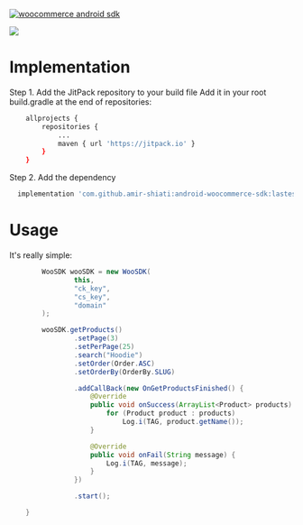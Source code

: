 [![woocommerce android sdk](https://i.postimg.cc/g272TpwM/image-1.png "woocommerce android sdk")](https://i.postimg.cc/g272TpwM/image-1.png "woocommerce android sdk")

[![](https://jitpack.io/v/amir-shiati/android-woocommerce-sdk.svg)](https://jitpack.io/#amir-shiati/android-woocommerce-sdk)
# Implementation
Step 1. Add the JitPack repository to your build file
Add it in your root build.gradle at the end of repositories:
```bash
	allprojects {
		repositories {
			...
			maven { url 'https://jitpack.io' }
		}
	}

```
Step 2. Add the dependency
```bash
  implementation 'com.github.amir-shiati:android-woocommerce-sdk:lastes_version'

```

# Usage
It's really simple:
```java
        WooSDK wooSDK = new WooSDK(
                this,
                "ck_key",
                "cs_key",
                "domain"
        );

        wooSDK.getProducts()
                .setPage(3)
                .setPerPage(25)
                .search("Hoodie")
                .setOrder(Order.ASC)
                .setOrderBy(OrderBy.SLUG)

                .addCallBack(new OnGetProductsFinished() {
                    @Override
                    public void onSuccess(ArrayList<Product> products) {
                        for (Product product : products)
                            Log.i(TAG, product.getName());
                    }

                    @Override
                    public void onFail(String message) {
                        Log.i(TAG, message);
                    }
                })

                .start();

    }
```

